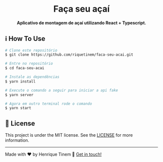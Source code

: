 <h1 align="center">
    Faça seu açaí
</h1>

<h4 align="center">
  Aplicativo de montagem de açaí utilizando React + Typescript.
</h4>

## :information_source: How To Use

```bash
# Clone este repositório
$ git clone https://github.com/riquetinem/faca-seu-acai.git

# Entre no repositório
$ cd faca-seu-acai

# Instale as dependências
$ yarn install

# Execute o comando a seguir para iniciar a api fake
$ yarn server

# Agora em outro terminal rode o comando
$ yarn start
```


## :memo: License
This project is under the MIT license. See the [LICENSE](https://github.com/riquetinem/FastFeet/blob/master/LICENSE) for more information.

---

Made with ♥ by Henrique Tinem :wave: [Get in touch!](https://www.linkedin.com/in/henrique-tinem/)

[nodejs]: https://nodejs.org/
[yarn]: https://yarnpkg.com/
[vc]: https://code.visualstudio.com/
[vceditconfig]: https://marketplace.visualstudio.com/items?itemName=EditorConfig.EditorConfig
[vceslint]: https://marketplace.visualstudio.com/items?itemName=dbaeumer.vscode-eslint
